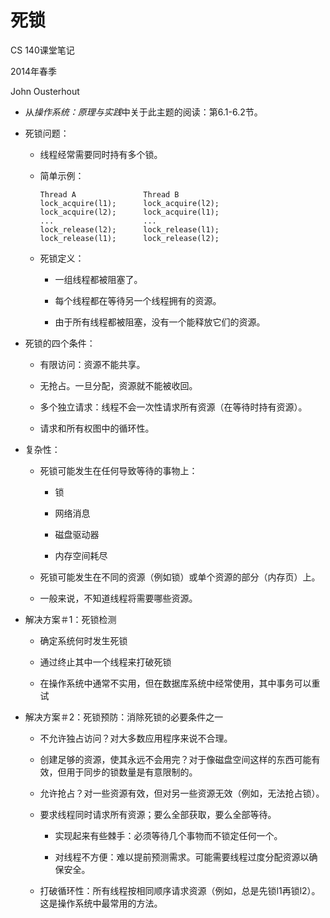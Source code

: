# 死锁

CS 140课堂笔记

2014年春季

John Ousterhout

+   从*操作系统：原理与实践*中关于此主题的阅读：第6.1-6.2节。

+   死锁问题：

    +   线程经常需要同时持有多个锁。

    +   简单示例：

        ```
        Thread A               Thread B
        lock_acquire(l1);      lock_acquire(l2);
        lock_acquire(l2);      lock_acquire(l1);
        ...                    ...
        lock_release(l2);      lock_release(l1);
        lock_release(l1);      lock_release(l2);

        ```

    +   死锁定义：

        +   一组线程都被阻塞了。

        +   每个线程都在等待另一个线程拥有的资源。

        +   由于所有线程都被阻塞，没有一个能释放它们的资源。

+   死锁的四个条件：

    +   有限访问：资源不能共享。

    +   无抢占。一旦分配，资源就不能被收回。

    +   多个独立请求：线程不会一次性请求所有资源（在等待时持有资源）。

    +   请求和所有权图中的循环性。

+   复杂性：

    +   死锁可能发生在任何导致等待的事物上：

        +   锁

        +   网络消息

        +   磁盘驱动器

        +   内存空间耗尽

    +   死锁可能发生在不同的资源（例如锁）或单个资源的部分（内存页）上。

    +   一般来说，不知道线程将需要哪些资源。

+   解决方案＃1：死锁检测

    +   确定系统何时发生死锁

    +   通过终止其中一个线程来打破死锁

    +   在操作系统中通常不实用，但在数据库系统中经常使用，其中事务可以重试

+   解决方案＃2：死锁预防：消除死锁的必要条件之一

    +   不允许独占访问？对大多数应用程序来说不合理。

    +   创建足够的资源，使其永远不会用完？对于像磁盘空间这样的东西可能有效，但用于同步的锁数量是有意限制的。

    +   允许抢占？对一些资源有效，但对另一些资源无效（例如，无法抢占锁）。

    +   要求线程同时请求所有资源；要么全部获取，要么全部等待。

        +   实现起来有些棘手：必须等待几个事物而不锁定任何一个。

        +   对线程不方便：难以提前预测需求。可能需要线程过度分配资源以确保安全。

    +   打破循环性：所有线程按相同顺序请求资源（例如，总是先锁l1再锁l2）。这是操作系统中最常用的方法。
